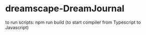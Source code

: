 # dreamscape-DreamJournal

to run scripts:
npm run build (to start compiler from Typescript to Javascript)